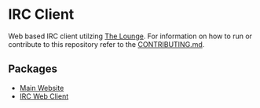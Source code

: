 # IRC Client

Web based IRC client utilzing [The Lounge](https://thelounge.chat/). For information on how to run or contribute to this repository refer to the [CONTRIBUTING.md](https://github.com/tripsit-me/monorepo/tree/master/CONTRIBUTING.md).


## Packages

- [Main Website](https://github.com/tripsit-me/monorepo/tree/master/packages/web-main/)
- [IRC Web Client](https://github.com/tripsit-me/monorepo/tree/master/packages/chat/)
